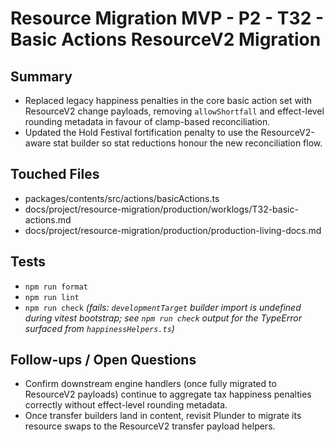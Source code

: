 # Resource Migration MVP - P2 - T32 - Basic Actions ResourceV2 Migration

## Summary

- Replaced legacy happiness penalties in the core basic action set with ResourceV2 change payloads, removing `allowShortfall` and effect-level rounding metadata in favour of clamp-based reconciliation.
- Updated the Hold Festival fortification penalty to use the ResourceV2-aware stat builder so stat reductions honour the new reconciliation flow.

## Touched Files

- packages/contents/src/actions/basicActions.ts
- docs/project/resource-migration/production/worklogs/T32-basic-actions.md
- docs/project/resource-migration/production/production-living-docs.md

## Tests

- `npm run format`
- `npm run lint`
- `npm run check` _(fails: `developmentTarget` builder import is undefined during vitest bootstrap; see `npm run check` output for the TypeError surfaced from `happinessHelpers.ts`)_

## Follow-ups / Open Questions

- Confirm downstream engine handlers (once fully migrated to ResourceV2 payloads) continue to aggregate tax happiness penalties correctly without effect-level rounding metadata.
- Once transfer builders land in content, revisit Plunder to migrate its resource swaps to the ResourceV2 transfer payload helpers.
